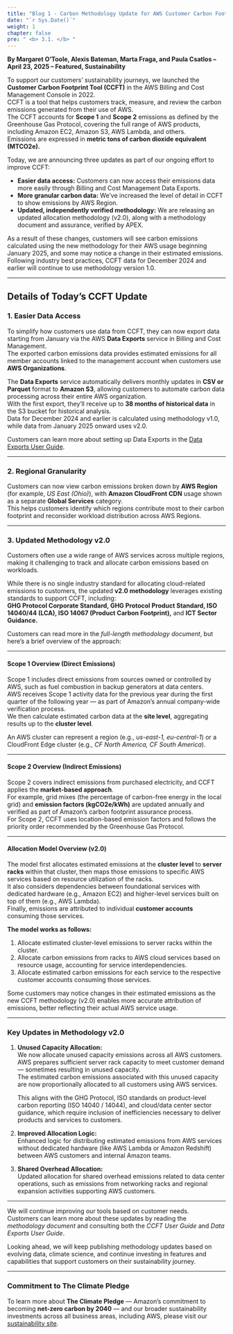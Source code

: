 ```yaml
---
title: "Blog 1 - Carbon Methodology Update for AWS Customer Carbon Footprint Tool"
date: "`r Sys.Date()`"
weight: 1
chapter: false
pre: " <b> 3.1. </b> "
---
```


**By Margaret O’Toole, Alexis Bateman, Marta Fraga, and Paula Csatlos – April 23, 2025 – Featured, Sustainability**

To support our customers’ sustainability journeys, we launched the **Customer Carbon Footprint Tool (CCFT)** in the AWS Billing and Cost Management Console in 2022.  
CCFT is a tool that helps customers track, measure, and review the carbon emissions generated from their use of AWS.  
The CCFT accounts for **Scope 1** and **Scope 2** emissions as defined by the Greenhouse Gas Protocol, covering the full range of AWS products, including Amazon EC2, Amazon S3, AWS Lambda, and others.  
Emissions are expressed in **metric tons of carbon dioxide equivalent (MTCO2e).**

Today, we are announcing three updates as part of our ongoing effort to improve CCFT:

- **Easier data access:** Customers can now access their emissions data more easily through Billing and Cost Management Data Exports.  
- **More granular carbon data:** We’ve increased the level of detail in CCFT to show emissions by AWS Region.  
- **Updated, independently verified methodology:** We are releasing an updated allocation methodology (v2.0), along with a methodology document and assurance, verified by APEX.

As a result of these changes, customers will see carbon emissions calculated using the new methodology for their AWS usage beginning January 2025, and some may notice a change in their estimated emissions.  
Following industry best practices, CCFT data for December 2024 and earlier will continue to use methodology version 1.0.

---

## Details of Today’s CCFT Update

### 1. Easier Data Access
To simplify how customers use data from CCFT, they can now export data starting from January via the AWS **Data Exports** service in Billing and Cost Management.  
The exported carbon emissions data provides estimated emissions for all member accounts linked to the management account when customers use **AWS Organizations**.

The **Data Exports** service automatically delivers monthly updates in **CSV or Parquet** format to **Amazon S3**, allowing customers to automate carbon data processing across their entire AWS organization.  
With the first export, they’ll receive up to **38 months of historical data** in the S3 bucket for historical analysis.  
Data for December 2024 and earlier is calculated using methodology v1.0, while data from January 2025 onward uses v2.0.

Customers can learn more about setting up Data Exports in the [Data Exports User Guide](#).

---

### 2. Regional Granularity
Customers can now view carbon emissions broken down by **AWS Region** (for example, *US East (Ohio)*), with **Amazon CloudFront CDN** usage shown as a separate **Global Services** category.  
This helps customers identify which regions contribute most to their carbon footprint and reconsider workload distribution across AWS Regions.

---

### 3. Updated Methodology v2.0
Customers often use a wide range of AWS services across multiple regions, making it challenging to track and allocate carbon emissions based on workloads.

While there is no single industry standard for allocating cloud-related emissions to customers, the updated **v2.0 methodology** leverages existing standards to support CCFT, including:  
**GHG Protocol Corporate Standard, GHG Protocol Product Standard, ISO 14040/44 (LCA), ISO 14067 (Product Carbon Footprint),** and **ICT Sector Guidance.**

Customers can read more in the *full-length methodology document*, but here’s a brief overview of the approach:

---

#### Scope 1 Overview (Direct Emissions)
Scope 1 includes direct emissions from sources owned or controlled by AWS, such as fuel combustion in backup generators at data centers.  
AWS receives Scope 1 activity data for the previous year during the first quarter of the following year — as part of Amazon’s annual company-wide verification process.  
We then calculate estimated carbon data at the **site level**, aggregating results up to the **cluster level**.

An AWS cluster can represent a region (e.g., *us-east-1, eu-central-1*) or a CloudFront Edge cluster (e.g., *CF North America, CF South America*).

---

#### Scope 2 Overview (Indirect Emissions)
Scope 2 covers indirect emissions from purchased electricity, and CCFT applies the **market-based approach**.  
For example, grid mixes (the percentage of carbon-free energy in the local grid) and **emission factors (kgCO2e/kWh)** are updated annually and verified as part of Amazon’s carbon footprint assurance process.  
For Scope 2, CCFT uses location-based emission factors and follows the priority order recommended by the Greenhouse Gas Protocol.

---

#### Allocation Model Overview (v2.0)
The model first allocates estimated emissions at the **cluster level** to **server racks** within that cluster, then maps those emissions to specific AWS services based on resource utilization of the racks.  
It also considers dependencies between foundational services with dedicated hardware (e.g., Amazon EC2) and higher-level services built on top of them (e.g., AWS Lambda).  
Finally, emissions are attributed to individual **customer accounts** consuming those services.

**The model works as follows:**
1. Allocate estimated cluster-level emissions to server racks within the cluster.  
2. Allocate carbon emissions from racks to AWS cloud services based on resource usage, accounting for service interdependencies.  
3. Allocate estimated carbon emissions for each service to the respective customer accounts consuming those services.

Some customers may notice changes in their estimated emissions as the new CCFT methodology (v2.0) enables more accurate attribution of emissions, better reflecting their actual AWS service usage.

---

### Key Updates in Methodology v2.0

1. **Unused Capacity Allocation:**  
   We now allocate unused capacity emissions across all AWS customers.  
   AWS prepares sufficient server rack capacity to meet customer demand — sometimes resulting in unused capacity.  
   The estimated carbon emissions associated with this unused capacity are now proportionally allocated to all customers using AWS services.

   This aligns with the GHG Protocol, ISO standards on product-level carbon reporting (ISO 14040 / 14044), and cloud/data center sector guidance, which require inclusion of inefficiencies necessary to deliver products and services to customers.

2. **Improved Allocation Logic:**  
   Enhanced logic for distributing estimated emissions from AWS services without dedicated hardware (like AWS Lambda or Amazon Redshift) between AWS customers and internal Amazon teams.

3. **Shared Overhead Allocation:**  
   Updated allocation for shared overhead emissions related to data center operations, such as emissions from networking racks and regional expansion activities supporting AWS customers.

---

We will continue improving our tools based on customer needs.  
Customers can learn more about these updates by reading the *methodology document* and consulting both the *CCFT User Guide* and *Data Exports User Guide*.

Looking ahead, we will keep publishing methodology updates based on evolving data, climate science, and continue investing in features and capabilities that support customers on their sustainability journey.

---

### Commitment to The Climate Pledge
To learn more about **The Climate Pledge** — Amazon’s commitment to becoming **net-zero carbon by 2040** — and our broader sustainability investments across all business areas, including AWS, please visit our [sustainability site](#).
